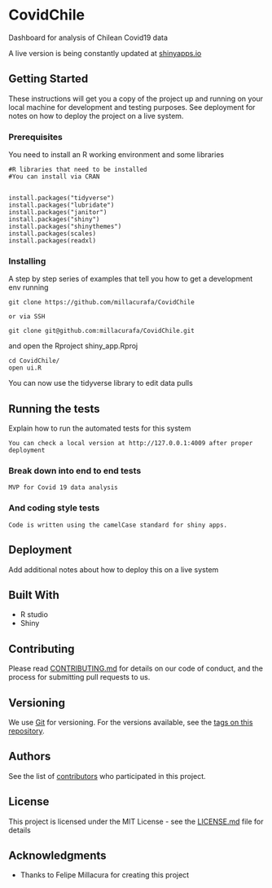 # CovidChile
Dashboard for analysis of Chilean Covid19 data

A live version is being constantly updated at [shinyapps.io](https://millacurafa.shinyapps.io/covidchile/)

## Getting Started

These instructions will get you a copy of the project up and running on your local machine for development and testing purposes. See deployment for notes on how to deploy the project on a live system.

### Prerequisites

You need to install an R working environment and some libraries

```
#R libraries that need to be installed
#You can install via CRAN


install.packages("tidyverse")
install.packages("lubridate")
install.packages("janitor")
install.packages("shiny")
install.packages("shinythemes")
install.packages(scales)
install.packages(readxl)

```

### Installing

A step by step series of examples that tell you how to get a development env running

```
git clone https://github.com/millacurafa/CovidChile

or via SSH

git clone git@github.com:millacurafa/CovidChile.git
```

and open the Rproject shiny_app.Rproj

```
cd CovidChile/
open ui.R
```

You can now use the tidyverse library to edit data pulls

## Running the tests

Explain how to run the automated tests for this system

```
You can check a local version at http://127.0.0.1:4009 after proper deployment
```

### Break down into end to end tests


```
MVP for Covid 19 data analysis
```

### And coding style tests

```
Code is written using the camelCase standard for shiny apps.
```

## Deployment

Add additional notes about how to deploy this on a live system

## Built With

* R studio
* Shiny

## Contributing

Please read [CONTRIBUTING.md](https://github.com/millacurafa/CovidChile/blob/master/CONTRIBUTING.md) for details on our code of conduct, and the process for submitting pull requests to us.

## Versioning

We use [Git](https://git-scm.com/) for versioning. For the versions available, see the [tags on this repository](https://github.com/millacurafa/CovidChile/tags). 

## Authors


See the list of [contributors](https://github.com/millacurafa/CovidChile/contributors) who participated in this project.

## License

This project is licensed under the MIT License - see the [LICENSE.md](LICENSE.md) file for details

## Acknowledgments

* Thanks to Felipe Millacura for creating this project




